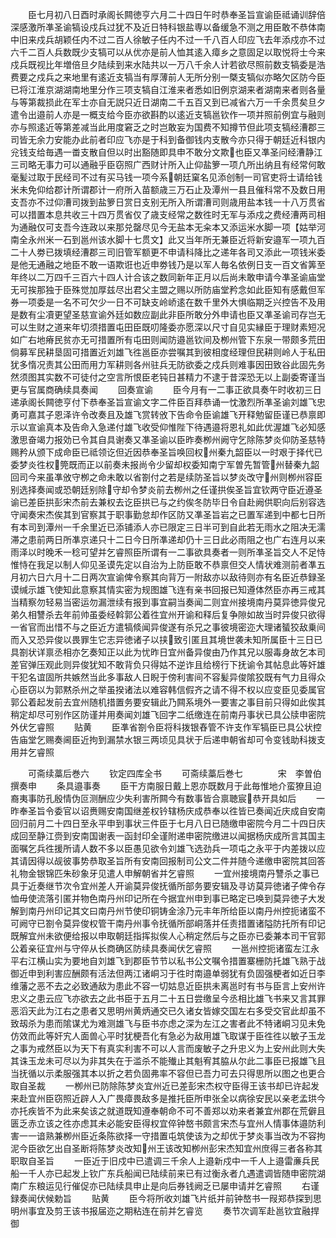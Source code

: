 <!-- { "loadSidebar": true } -->
　　臣七月初八日酉时承阁长闗徳亨六月二十四日午时恭奉圣旨宣谕臣祗诵训辞倍深感激所凖圣谕犒设戍兵过犹不及近日特科银盐専以备缓急不测之用臣敢不恭体南中旧来戍兵胡颖任内不过二百人徐敏子任内不过一千八百人印应飞去年添戍亦不过六千二百人兵数既少支犒可以从优亦是前人恤其逺入瘴乡之意固足以取悦将士今来戍兵既视比年増倍旦夕陆续到来水陆共以一万八千余人计若欲尽照前数支犒委是浩费要之戍兵之来地里有逺近支犒当有厚薄前人无所分别一槩支犒似亦略欠区防今臣已将江淮京湖湖南地里分作三项支犒自江淮来者悉如旧例京湖来者湖南来者则各量与等第裁损此在军士亦自无説只近日湖南二千五百又到已减省六万一千余贯矣旦夕遣令出邉前人亦是一概支给今臣亦欲斟酌以逺近支犒邕钦作一项并照前例宜与融则亦与照逺近等第差减当此用度窘乏之时岂敢妄为国费不知撙节但此项支犒经漕郡三司皆无余力安能办此前者印应飞亦是于科到备御钱内支散今亦只得于朝廷近科银内兊钱支给毎遇一畨支散自但以时出豁随即具申不敢分文欺也臣又凖圣问经漕静江三司略无事力可以通融乎臣窃照广西财计所入止仰盐箩一项凢所出纳且有经常何敢毫髪过取于民经司不过有买马钱一项今系朝廷窠名见添创制一司官吏将士请给钱米未免仰给郡计所谓郡计一府所入苗额歳三万石止及潭州一县且催科常不及数日用支吾亦不过仰漕司拨到盐箩日赏日支别无所入所谓漕司则歳用盐本钱一十八万贯省可以措置本息共收三十四万贯省仅了歳支经常之数徃时无军与添戍之费经漕两司相为通融仅可支吾今连政以来那兑罄尽见今无盐本无籴本又添运米水脚一项【姑举河南全永州米一石到邕州该水脚十七贯文】此又当年所无兼臣近将新安邉军一项九百二十人劵已拨填经漕郡三司旧管军额更不申请科降比之递年各司又添此一项钱米委是他无通融之地臣不敢一语欺诳也近申劵钱乃是以军人毎名依例日支一百文省筭至年终以二万四千三百六十四人计合该之数同新年正月以后尚未敢申请今凖圣谕庙堂无可挨那独于臣殊觉加厚兹尽出君父主盟之赐以所防庙堂矜念如此臣知有感戴但军券一项委是一名不可欠少一日不可缺支岭峤逺在数千里外大惧临期乏兴控告不及用是数有尘凟更望圣慈宣谕外廷如数应副此非臣所敢分外申请也臣又凖圣谕司存岂无可以生财之道来年切须措置屯田臣既叨隆委亦愿深以尺寸自见实縁臣于理财素短况如广右地瘠民贫亦无可措置所有屯田则闻防邉邕钦间及栁州管下东泉一带颇多荒田倘募军民耕垦固可措置近刘雄飞徃邕臣亦尝嘱其到彼相度经理但民耕则岭人于私田犹多惰况责其公田而用力军耕则各州驻兵无防欲委之戍兵则难事因田致谷此固先务然须图其实数不可徒付之空言所恨臣老钝日甚精力不逮于昔深恐无以上副委寄谨当更与官属商确续具奏闻
　　回奏宣谕
　　臣今月有一二事正欲具奏午时收初三日递承阁长闗徳亨付下恭奉圣旨宣谕文字二件臣百拜恭诵一忱激烈所凖圣谕刘雄飞忠勇可嘉其子恩泽许令改奏且及雄飞赏转攽下告命令臣谕雄飞开释勉留臣谨已恭禀即示以宣谕真本及告命入急递付雄飞收受仰惟陛下待遇邉将恩礼如此优渥雄飞必知感激思奋竭力报効已令其自具谢奏又凖圣谕以臣昨奏栁州阙守乞除陈梦炎仰防圣慈特赐矜从颁下成命臣已祗领讫但近因恭奉圣旨唤回权州秦九韶臣以一时艰于择代已委梦炎徃权筦既而正以前奏未报尚令少留却权委知南宁军曽先暂管州替秦九韶回司今来虽凖攽守栁之命未敢以省劄付之若是续防圣旨以梦炎改守州则栁州容臣别选择奏闻或恐朝廷别除守却令梦炎前去栁州之任谨拱俟圣旨宜钦两守臣近遵圣谕已差臣拱彭宋杰前去兼权去讫臣拱已与之约俟冬防毕日令自赴阙供职向后别容选守闻奏宋杰俟其到官察其于职事勤怠却作区防又凖圣旨岩之已置军递到中都七日所有本司到潭州一千余里近已添铺添人亦已限定三日半可到自此若无雨水之阻决无濡滞之患前两日所凖京递只十二日今日所凖递却仍十三日此必雨阻之也广右连月以来雨泽以时晚禾一稔可望并乞睿照臣所谓有一二事欲具奏者一则所凖圣旨交人不足恃惟恃在我足以制人仰见圣谟先定以自治为上防臣敢不恭禀但交人情状难测前者凖五月初六日六月十二日两次宣谕俾令察其向背万一附敌亦以敌待则亦有名臣近恭録圣谟缄示雄飞使知此意察其情实密为规图雄飞连有亲书回报已知遵体然臣亦再三戒其当精察勿轻易当密运勿漏泄续有报到事宜嗣当奏闻二则宜州接境南丹莫异徳异俊兄弟久相讐杀去年前帅虽委经斡郭公着徃宜州开谕和释后复争隙如故当时异俊只欲得一省官而出惜不与之臣近方遣犒倐闻异俊遂有杀兄之事彼境密迩大理诸蜑狡敌乗间而入又恐异俊以畏罪生它志异徳诸子以挟致引匿且其境世袭未知所属臣十三日已具劄状详禀丞相亦乞奏知正以此为忧昨日宜州备异俊由乃作其兄以服毒身故乞本司差官弹压观此则异俊犹知不敢背负只得姑不逆诈且给榜行下抚谕令其帖息此等奸雄干犯名谊固所共嫉然当此多事敌人日睨于傍利害间不容髪异俊隂狡既有气力且得众心臣窃以为郭黙杀州之举虽揆诸法以难容韩信假齐之请不得不权以应变臣见委属官郭公着起发前去宜州随机措置务要安辑此乃闗系境外一要害之事目前只得如此俟其稍定却尽可别作区防谨并用奏闻刘雄飞回字二纸缴连在前南丹事状已具公牍申密院外伏乞睿照
　　贴黄
　　臣凖省劄令臣将科拨银舂管不许支作军犒臣已具公状控告庙堂乞赐奏阃臣近拘到漏禁水银三两顷见具状于后递申朝省却可令变钱助科拨支用并乞睿照




　　可斋续藁后巻六
　　钦定四库全书
　　可斋续藁后巻七　　　　宋　李曽伯　撰奏申
　　条具邉事奏
　　臣干方南服日戴上恩亦既数月于此毎惟地介蛮獠且迫裔夷事防孔殷情伪叵测酬应少失利害所闗今有数事皆合禀聴宸恭开具如后
　　一昨奉圣旨令委官以诏赉赐安南国继差权钤辖杨庆成恭奉以徃皆已奏闻近庆成自安南回归前月二十四日至永平申到事状三件臣于七月八日已随缴申密院今月二十四日庆成回至静江赍到安南国谢表一函封印全谨附递申密院缴进以闻据杨庆成所言其国主面嘱乞兵徃援所请人数不多以臣愚见欲令刘雄飞选劲兵一项屯之永平于内差拨以应其请因得以觇彼事势恭取圣旨所有安南回报制司公文二件并随今递缴申密院其回答礼物金银锦匹朱砂象牙见遣人申解朝省并乞睿照
　　一宜州接境南丹讐杀之事已具于近奏继节次令宜州差人开谕莫异俊抚循所部务要安辑及寻访莫异徳诸子俾令存恤毋使流落引匿并物色南丹州印记所在今据宜州申到事已略定已唤到莫异徳子大发解到南丹州印记其文曰南丹州节使印铜铸金涂乃元丰年所给臣以南丹州控扼诸蛮不可阙守已劄令莫异俊权管干南丹州事令抚循所部峒落并任责措置诸隘防托所有印记既解宜州未欲便给报以申取朝廷指挥拟俟人心稍定然后与之臣亦已委兼本司干官郭公着亲征宜州与守倅从长商确区防续具奏闻伏乞睿照
　　一邕州控扼诸蛮左江永平右江横山实为要地自刘雄飞到郡臣节节以私书公文嘱令措置寨栅防托雄飞熟于战御近申到利害应酬颇有活法但两江诸峒习于徃时南邉单弱犹有负固强梗者如近日李维藩之恶不去之必致通敌为患此不容一切姑息近臣拱未离邕时有书与臣言上安州许忠义之患云应飞亦欲去之此书臣于五月二十五日尝缴呈今丞相比雄飞书来又言其罪恶滔天此为江右之患者又思明州黄炳通交已久诸女皆嫁交国左右多受交官此却虽不致刼杀为患而隂谋尤为难测雄飞与臣书亦虑之深为左江之害者此不特诸峒习见未免仿效而此等奸宄人面兽心平时犹梗吾化有急必为敌用雄飞取谋于臣徃徃以敏子玉龙之事为戒然臣以为天下有真实利害不可以人言而废敏子之升忠义为上安州此则大失其诛玉龙未可尽以为非其失在于滥杀不能殱止其魁宥其脇从尔此二事臣已报雄飞且当抚循以示柔服强其本以折之若负固弗率不容但已吾力可去只得思所以图之也更合取自圣裁
　　一栁州已防除陈梦炎宜州近已差彭宋杰权守臣得王该书却已许起发来赴宜州臣窃照近辟人入广畏瘴畏敌多是推托臣所申张全以病徐安民以亲老孟珙今亦托疾皆不为此来矣该之就道既知遵奉朝命不可不善郑以劝来者兼宜州郡在荒僻且匮乏赤立该之徃亦虑其未必能安臣得权宜倅钟嶅书颇言宋杰与宜州人情事体邉防利害一一谙熟兼栁州臣近条陈欲择一守措置屯筑使该为之却优于梦炎事当改为不容拘泥今臣欲乞出自圣断将陈梦炎改知州王该改知栁州彭宋杰知宜州庶得三者各称其职取自圣旨
　　一臣近于旧戍中已遣调三千余人上邉新戍中一千人上邉雷亷兵民船一千人亦已起发上钦广东兵船闻已陆续前来已有过衡永者凢遇遣调皆随申密院湖南广东粮运见行催促亦已陆续具申止是向后券钱阙乏已屡申请并乞睿照
　　右谨録奏闻伏候勅旨
　　贴黄
　　臣今将所收刘雄飞片纸并前钟嶅书一叚郑恭探到思明州事宜及剪王该书报届迩之期粘连在前并乞睿览
　　奏节次调军赴邕钦宜融捍御
